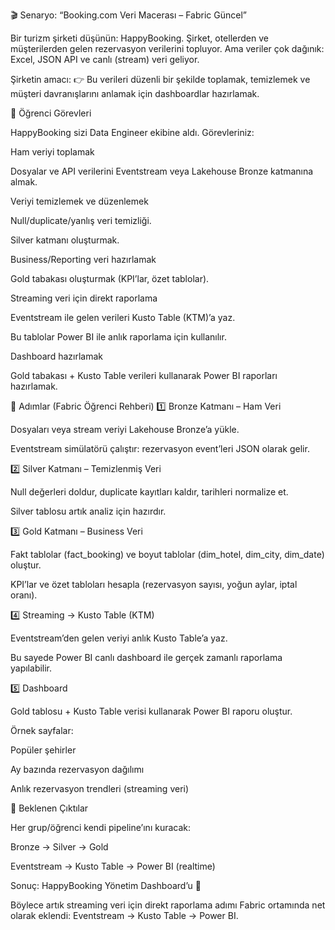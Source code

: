 🎬 Senaryo: “Booking.com Veri Macerası – Fabric Güncel”

Bir turizm şirketi düşünün: HappyBooking.
Şirket, otellerden ve müşterilerden gelen rezervasyon verilerini topluyor. Ama veriler çok dağınık: Excel, JSON API ve canlı (stream) veri geliyor.

Şirketin amacı:
👉 Bu verileri düzenli bir şekilde toplamak, temizlemek ve müşteri davranışlarını anlamak için dashboardlar hazırlamak.

🎯 Öğrenci Görevleri

HappyBooking sizi Data Engineer ekibine aldı. Görevleriniz:

Ham veriyi toplamak

Dosyalar ve API verilerini Eventstream veya Lakehouse Bronze katmanına almak.

Veriyi temizlemek ve düzenlemek

Null/duplicate/yanlış veri temizliği.

Silver katmanı oluşturmak.

Business/Reporting veri hazırlamak

Gold tabakası oluşturmak (KPI’lar, özet tablolar).

Streaming veri için direkt raporlama

Eventstream ile gelen verileri Kusto Table (KTM)’a yaz.

Bu tablolar Power BI ile anlık raporlama için kullanılır.

Dashboard hazırlamak

Gold tabakası + Kusto Table verileri kullanarak Power BI raporları hazırlamak.

🔄 Adımlar (Fabric Öğrenci Rehberi)
1️⃣ Bronze Katmanı – Ham Veri

Dosyaları veya stream veriyi Lakehouse Bronze’a yükle.

Eventstream simülatörü çalıştır: rezervasyon event’leri JSON olarak gelir.

2️⃣ Silver Katmanı – Temizlenmiş Veri

Null değerleri doldur, duplicate kayıtları kaldır, tarihleri normalize et.

Silver tablosu artık analiz için hazırdır.

3️⃣ Gold Katmanı – Business Veri

Fakt tablolar (fact_booking) ve boyut tablolar (dim_hotel, dim_city, dim_date) oluştur.

KPI’lar ve özet tabloları hesapla (rezervasyon sayısı, yoğun aylar, iptal oranı).

4️⃣ Streaming → Kusto Table (KTM)

Eventstream’den gelen veriyi anlık Kusto Table’a yaz.

Bu sayede Power BI canlı dashboard ile gerçek zamanlı raporlama yapılabilir.

5️⃣ Dashboard

Gold tablosu + Kusto Table verisi kullanarak Power BI raporu oluştur.

Örnek sayfalar:

Popüler şehirler

Ay bazında rezervasyon dağılımı

Anlık rezervasyon trendleri (streaming veri)

🧩 Beklenen Çıktılar

Her grup/öğrenci kendi pipeline’ını kuracak:

Bronze → Silver → Gold

Eventstream → Kusto Table → Power BI (realtime)

Sonuç: HappyBooking Yönetim Dashboard’u 🎉

Böylece artık streaming veri için direkt raporlama adımı Fabric ortamında net olarak eklendi: Eventstream → Kusto Table → Power BI.
